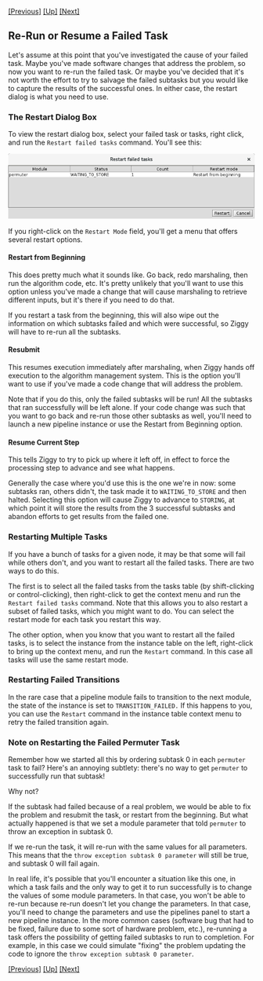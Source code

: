 <!-- -*-visual-line-*- -->

[[Previous]](display-logs.md)
[[Up]](ziggy-gui-troubleshooting.md)
[[Next]](halt-tasks.md)

## Re-Run or Resume a Failed Task

Let's assume at this point that you've investigated the cause of your failed task. Maybe you've made software changes that address the problem, so now you want to re-run the failed task. Or maybe you've decided that it's not worth the effort to try to salvage the failed subtasks but you would like to capture the results of the successful ones. In either case, the restart dialog is what you need to use.

### The Restart Dialog Box

To view the restart dialog box, select your failed task or tasks, right click, and run the `Restart failed tasks` command. You'll see this:

<img src="images/restart-dialog.png" style="width:17cm;"/>

If you right-click on the `Restart Mode` field, you'll get a menu that offers several restart options.

#### Restart from Beginning

This does pretty much what it sounds like. Go back, redo marshaling, then run the algorithm code, etc. It's pretty unlikely that you'll want to use this option unless you've made a change that will cause marshaling to retrieve different inputs, but it's there if you need to do that.

If you restart a task from the beginning, this will also wipe out the information on which subtasks failed and which were successful, so Ziggy will have to re-run all the subtasks.

#### Resubmit

This resumes execution immediately after marshaling, when Ziggy hands off execution to the algorithm management system. This is the option you'll want to use if you've made a code change that will address the problem.

Note that if you do this, only the failed subtasks will be run! All the subtasks that ran successfully will be left alone. If your code change was such that you want to go back and re-run those other subtasks as well, you'll need to launch a new pipeline instance or use the Restart from Beginning option.

#### Resume Current Step

This tells Ziggy to try to pick up where it left off, in effect to force the processing step to advance and see what happens.

Generally the case where you'd use this is the one we're in now: some subtasks ran, others didn't, the task made it to `WAITING_TO_STORE` and then halted. Selecting this option will cause Ziggy to advance to `STORING`, at which point it will store the results from the 3 successful subtasks and abandon efforts to get results from the failed one.

### Restarting Multiple Tasks

If you have a bunch of tasks for a given node, it may be that some will fail while others don't, and you want to restart all the failed tasks. There are two ways to do this.

The first is to select all the failed tasks from the tasks table (by shift-clicking or control-clicking), then right-click to get the context menu and run the `Restart failed tasks` command. Note that this allows you to also restart a subset of failed tasks, which you might want to do. You can select the restart mode for each task you restart this way.

The other option, when you know that you want to restart all the failed tasks, is to select the instance from the instance table on the left, right-click to bring up the context menu, and run the `Restart` command. In this case all tasks will use the same restart mode.

### Restarting Failed Transitions

In the rare case that a pipeline module fails to transition to the next module, the state of the instance is set to `TRANSITION_FAILED.` If this happens to you, you can use the `Restart` command in the instance table context menu to retry the failed transition again.


### Note on Restarting the Failed Permuter Task

Remember how we started all this by ordering subtask 0 in each `permuter` task to fail? Here's an annoying subtlety: there's no way to get `permuter` to successfully run that subtask!

Why not?

If the subtask had failed because of a real problem, we would be able to fix the problem and resubmit the task, or restart from the beginning. But what actually happened is that we set a module parameter that told `permuter` to throw an exception in subtask 0.

If we re-run the task, it will re-run with the same values for all parameters. This means that the `throw exception subtask 0 parameter` will still be true, and subtask 0 will fail again.

In real life, it's possible that you'll encounter a situation like this one, in which a task fails and the only way to get it to run successfully is to change the values of some module parameters. In that case, you won't be able to re-run because re-run doesn't let you change the parameters. In that case, you'll need to change the parameters and use the pipelines panel to start a new pipeline instance. In the more common cases (software bug that had to be fixed, failure due to some sort of hardware problem, etc.), re-running a task offers the possibility of getting failed subtasks to run to completion. For example, in this case we could simulate "fixing" the problem updating the code to ignore the `throw exception subtask 0 parameter`.

[[Previous]](display-logs.md)
[[Up]](ziggy-gui-troubleshooting.md)
[[Next]](halt-tasks.md)
